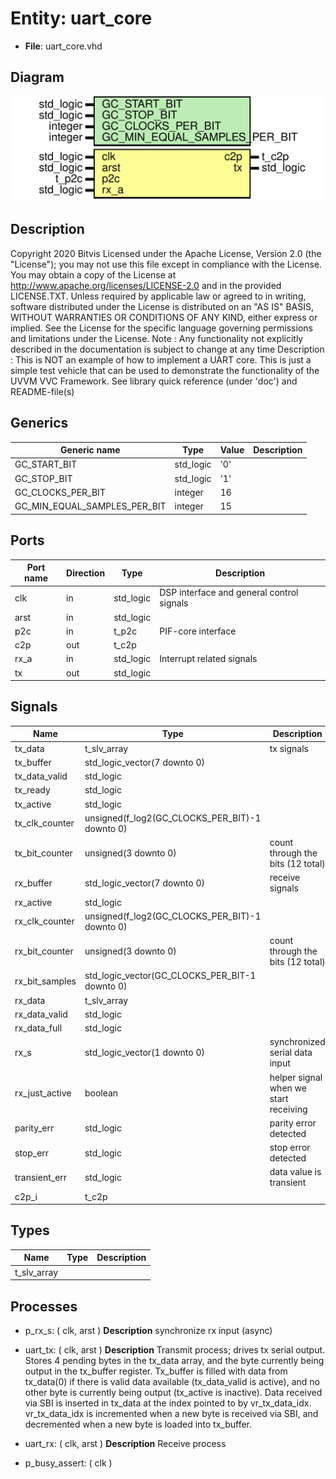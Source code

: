# Entity: uart_core

- **File**: uart_core.vhd
## Diagram

![Diagram](uart_core.svg "Diagram")
## Description

Copyright 2020 Bitvis
Licensed under the Apache License, Version 2.0 (the "License"); you may not use this file except in compliance with the License.
You may obtain a copy of the License at http://www.apache.org/licenses/LICENSE-2.0 and in the provided LICENSE.TXT.
Unless required by applicable law or agreed to in writing, software distributed under the License is distributed on
an "AS IS" BASIS, WITHOUT WARRANTIES OR CONDITIONS OF ANY KIND, either express or implied.
See the License for the specific language governing permissions and limitations under the License.
Note : Any functionality not explicitly described in the documentation is subject to change at any time
Description   : This is NOT an example of how to implement a UART core. This is just
                a simple test vehicle that can be used to demonstrate the functionality
                of the UVVM VVC Framework.
                See library quick reference (under 'doc') and README-file(s)
## Generics

| Generic name                 | Type      | Value | Description |
| ---------------------------- | --------- | ----- | ----------- |
| GC_START_BIT                 | std_logic | '0'   |             |
| GC_STOP_BIT                  | std_logic | '1'   |             |
| GC_CLOCKS_PER_BIT            | integer   | 16    |             |
| GC_MIN_EQUAL_SAMPLES_PER_BIT | integer   | 15    |             |
## Ports

| Port name | Direction | Type      | Description                               |
| --------- | --------- | --------- | ----------------------------------------- |
| clk       | in        | std_logic | DSP interface and general control signals |
| arst      | in        | std_logic |                                           |
| p2c       | in        | t_p2c     | PIF-core interface                        |
| c2p       | out       | t_c2p     |                                           |
| rx_a      | in        | std_logic | Interrupt related signals                 |
| tx        | out       | std_logic |                                           |
## Signals

| Name           | Type                                           | Description                            |
| -------------- | ---------------------------------------------- | -------------------------------------- |
| tx_data        | t_slv_array                                    | tx signals                             |
| tx_buffer      | std_logic_vector(7 downto 0)                   |                                        |
| tx_data_valid  | std_logic                                      |                                        |
| tx_ready       | std_logic                                      |                                        |
| tx_active      | std_logic                                      |                                        |
| tx_clk_counter | unsigned(f_log2(GC_CLOCKS_PER_BIT)-1 downto 0) |                                        |
| tx_bit_counter | unsigned(3 downto 0)                           | count through the bits (12 total)      |
| rx_buffer      | std_logic_vector(7 downto 0)                   | receive signals                        |
| rx_active      | std_logic                                      |                                        |
| rx_clk_counter | unsigned(f_log2(GC_CLOCKS_PER_BIT)-1 downto 0) |                                        |
| rx_bit_counter | unsigned(3 downto 0)                           | count through the bits (12 total)      |
| rx_bit_samples | std_logic_vector(GC_CLOCKS_PER_BIT-1 downto 0) |                                        |
| rx_data        | t_slv_array                                    |                                        |
| rx_data_valid  | std_logic                                      |                                        |
| rx_data_full   | std_logic                                      |                                        |
| rx_s           | std_logic_vector(1 downto 0)                   | synchronized serial data input         |
| rx_just_active | boolean                                        | helper signal when we start receiving  |
| parity_err     | std_logic                                      | parity error detected                  |
| stop_err       | std_logic                                      | stop error detected                    |
| transient_err  | std_logic                                      | data value is transient                |
| c2p_i          | t_c2p                                          |                                        |
## Types

| Name        | Type | Description |
| ----------- | ---- | ----------- |
| t_slv_array |      |             |
## Processes
- p_rx_s: ( clk, arst )
**Description**
synchronize rx input (async)

- uart_tx: ( clk, arst )
**Description**
Transmit process; drives tx serial output.
Stores 4 pending bytes in the tx_data array, and the byte currently
being output in the tx_buffer register.
Tx_buffer is filled with data from tx_data(0) if there is valid data
available (tx_data_valid is active), and no other byte is currently
being output (tx_active is inactive).
Data received via SBI is inserted in tx_data at the index pointed to
by vr_tx_data_idx. vr_tx_data_idx is incremented when a new byte is
received via SBI, and decremented when a new byte is loaded into
tx_buffer.

- uart_rx: ( clk, arst )
**Description**
Receive process

- p_busy_assert: ( clk )
